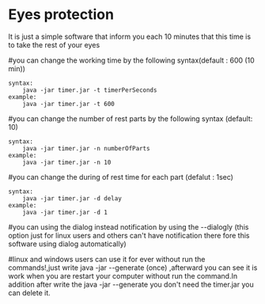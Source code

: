 # Eyes protection
It is just a simple software that inform you each 10 minutes that this time is to take the rest of your eyes

#you can change the working time by the following syntax(default : 600 (10 min))

	syntax:
		java -jar timer.jar -t timerPerSeconds
	example:
		java -jar timer.jar -t 600  

#you can change the number of rest parts by the following syntax (default: 10)

	syntax:
		java -jar timer.jar -n numberOfParts
	example:
		java -jar timer.jar -n 10

#you can change the during of rest time for each part (defalut : 1sec)

	syntax:
		java -jar timer.jar -d delay
	example:
		java -jar timer.jar -d 1
#you can using the dialog instead notification by using the --dialogly (this option just for linux users and others can't have notification there fore this software using dialog automatically)

#linux and windows users can use it for ever without run the commands!,just write java -jar --generate (once) ,afterward you can see it is work when you are restart your computer without run the command.In addition after write the java -jar --generate you don't need the timer.jar you can delete it.
